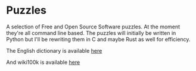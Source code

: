 # Puzzles

A selection of Free and Open Source Software puzzles.  At the moment they're
all command line based.  The puzzles will initially be written in Python
but I'll be rewriting them in C and maybe Rust as well for efficiency.


The English dictionary is available 
[here](https://github.com/sujithps/Dictionary)

And wiki100k is available [here](https://gist.github.com/h3xx/1976236)
